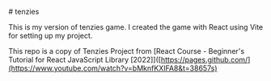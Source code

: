 #   t e n z i e s

This is my version of tenzies game. I created the game with React using Vite for setting up my project.

This repo is a copy of Tenzies Project from  [React Course - Beginner's Tutorial for React JavaScript Library [2022]]([https://pages.github.com/](https://www.youtube.com/watch?v=bMknfKXIFA8&t=38657s)



 
